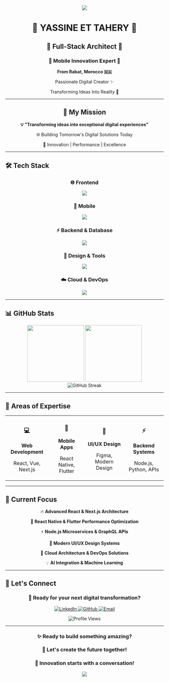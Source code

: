 <div align="center">
  <img src="https://capsule-render.vercel.app/api?type=waving&color=gradient&height=200&section=header&text=Full-Stack%20Developer&fontSize=32&fontColor=fff&animation=fadeIn&fontAlignY=35&desc=Crafting%20Digital%20Experiences&descSize=16&descAlignY=55" />
</div>

<div align="center">
  <h1>🚀 YASSINE ET TAHERY 🚀</h1>
  <h2>💫 Full-Stack Architect 💫</h2>
  <h3>🌟 Mobile Innovation Expert 🌟</h3>
</div>

<div align="center">
  <p><strong>From Rabat, Morocco 🇲🇦</strong></p>
  <p>Passionate Digital Creator ✨</p>
  <p>Transforming Ideas Into Reality 🎯</p>
</div>

---

<div align="center">
  <h2>🎯 My Mission</h2>
  <p><strong>💡 "Transforming ideas into exceptional digital experiences"</strong></p>
  <p>🌐 Building Tomorrow's Digital Solutions Today</p>
  <p>🚀 Innovation | Performance | Excellence</p>
</div>

---

## 🛠️ **Tech Stack**

<div align="center">
  
### 🌐 **Frontend**
<p>
  <img src="https://skillicons.dev/icons?i=react,vue,nextjs,nuxt,typescript,javascript,html,css,tailwind,bootstrap,sass,materialui" />
</p>

### 📱 **Mobile**
<p>
  <img src="https://skillicons.dev/icons?i=react,flutter,swift,kotlin,androidstudio,firebase" />
</p>

### ⚡ **Backend & Database**
<p>
  <img src="https://skillicons.dev/icons?i=nodejs,python,php,express,django,fastapi,mongodb,mysql,postgresql,redis" />
</p>

### 🎨 **Design & Tools**
<p>
  <img src="https://skillicons.dev/icons?i=figma,photoshop,illustrator,git,github,vscode,postman" />
</p>

### ☁️ **Cloud & DevOps**
<p>
  <img src="https://skillicons.dev/icons?i=docker,aws,nginx,linux,ubuntu,bash" />
</p>

</div>

---

## 📊 **GitHub Stats**

<div align="center">
  <img height="180em" src="https://github-readme-stats.vercel.app/api?username=YassineET&show_icons=true&theme=tokyonight&include_all_commits=true&count_private=true" />
  <img height="180em" src="https://github-readme-stats.vercel.app/api/top-langs/?username=YassineET&layout=compact&theme=tokyonight" />
</div>

<div align="center">
  <img src="https://github-readme-streak-stats.herokuapp.com/?user=YassineET&theme=tokyonight" alt="GitHub Streak" />
</div>

---

## 🚀 **Areas of Expertise**

<div align="center">
  <table>
    <tr>
      <td align="center">
        <h3>💻</h3>
        <strong>Web Development</strong>
        <p>React, Vue, Next.js</p>
      </td>
      <td align="center">
        <h3>📱</h3>
        <strong>Mobile Apps</strong>
        <p>React Native, Flutter</p>
      </td>
      <td align="center">
        <h3>🎨</h3>
        <strong>UI/UX Design</strong>
        <p>Figma, Modern Design</p>
      </td>
      <td align="center">
        <h3>⚡</h3>
        <strong>Backend Systems</strong>
        <p>Node.js, Python, APIs</p>
      </td>
    </tr>
  </table>
</div>

---

## 🎯 **Current Focus**

<div align="center">
  <p>🔥 <strong>Advanced React & Next.js Architecture</strong></p>
  <p>📱 <strong>React Native & Flutter Performance Optimization</strong></p>
  <p>⚡ <strong>Node.js Microservices & GraphQL APIs</strong></p>
  <p>🎨 <strong>Modern UI/UX Design Systems</strong></p>
  <p>🚀 <strong>Cloud Architecture & DevOps Solutions</strong></p>
  <p>💡 <strong>AI Integration & Machine Learning</strong></p>
</div>

---

## 🌟 **Let's Connect**

<div align="center">
  <h3>💼 Ready for your next digital transformation?</h3>
  
  <p>
    <a href="https://www.linkedin.com/in/yasine-et-tahery-159790324/" target="_blank">
      <img src="https://img.shields.io/badge/LinkedIn-0077B5?style=for-the-badge&logo=linkedin&logoColor=white" alt="LinkedIn" />
    </a>
    <a href="https://github.com/YassineET" target="_blank">
      <img src="https://img.shields.io/badge/GitHub-100000?style=for-the-badge&logo=github&logoColor=white" alt="GitHub" />
    </a>
    <a href="mailto:yassine.ettahery@gmail.com" target="_blank">
      <img src="https://img.shields.io/badge/Email-D14836?style=for-the-badge&logo=gmail&logoColor=white" alt="Email" />
    </a>
  </p>
  
  <p>
    <img src="https://komarev.com/ghpvc/?username=YassineET&color=blueviolet&style=for-the-badge&label=Profile+Views" alt="Profile Views" />
  </p>
</div>

---

<div align="center">
  <h3>✨ Ready to build something amazing?</h3>
  <h3>🚀 Let's create the future together!</h3>
  <h3>💫 Innovation starts with a conversation!</h3>
</div>

<div align="center">
  <img src="https://capsule-render.vercel.app/api?type=waving&color=gradient&height=120&section=footer&animation=fadeIn" />
</div>
